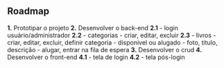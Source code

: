 ## Roadmap

**1.** Prototipar o projeto
**2.** Desenvolver o back-end
  **2.1** - login usuário/administrador
  **2.2** - categorias
        - criar, editar, excluir
  **2.3** - livros
        - criar, editar, excluir, definir categoria
        - disponível ou alugado
        - foto, titulo, descrição
        - alugar, entrar na fila de espera
**3.** Desenvolver o crud
**4.** Desenvolver o front-end
  **4.1** - tela de login
  **4.2** - tela pós-login
